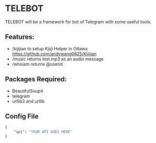 # TELEBOT

TELEBOT will be a framework for bot of Telegram with some useful tools.

## Features:

- /kijijian to setup Kijiji Helper in Ottawa https://github.com/andywang0625/Kijijian
- /music returns test.mp3 as an audio message
- /whoiam returns @userid

## Packages Required:

- BeautifulSoup4
- telegram
- urllib3 and urllib

## Config File

```json
{
    "api": "YOUR API GOES HERE"
}
```

